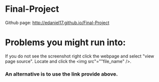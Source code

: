 # Final-Project
Github page: http://edaniel17.github.io/Final-Project  
# Problems you might run into:  
If you do not see the screenshot right click the webpage and select "view page source". Locate and click the <img src"=""file_name" />.
### An alternative is to use the link provide above.
